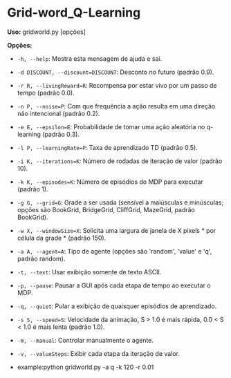# Grid-word_Q-Learning

**Uso:** gridworld.py [opções]

**Opções:**
- `-h, --help`: Mostra esta mensagem de ajuda e sai.
- `-d DISCOUNT, --discount=DISCOUNT`: Desconto no futuro (padrão 0.9).
- `-r R, --livingReward=R`: Recompensa por estar vivo por um passo de tempo (padrão 0.0).
- `-n P, --noise=P`: Com que frequência a ação resulta em uma direção não intencional (padrão 0.2).
- `-e E, --epsilon=E`: Probabilidade de tomar uma ação aleatória no q-learning (padrão 0.3).
- `-l P, --learningRate=P`: Taxa de aprendizado TD (padrão 0.5).
- `-i K, --iterations=K`: Número de rodadas de iteração de valor (padrão 10).
- `-k K, --episodes=K`: Número de episódios do MDP para executar (padrão 1).
- `-g G, --grid=G`: Grade a ser usada (sensível a maiúsculas e minúsculas; opções são BookGrid, BridgeGrid, CliffGrid, MazeGrid, padrão BookGrid).
- `-w X, --windowSize=X`: Solicita uma largura de janela de X pixels * por célula da grade * (padrão 150).
- `-a A, --agent=A`: Tipo de agente (opções são 'random', 'value' e 'q', padrão random).
- `-t, --text`: Usar exibição somente de texto ASCII.
- `-p, --pause`: Pausar a GUI após cada etapa de tempo ao executar o MDP.
- `-q, --quiet`: Pular a exibição de quaisquer episódios de aprendizado.
- `-s S, --speed=S`: Velocidade da animação, S > 1.0 é mais rápida, 0.0 < S < 1.0 é mais lenta (padrão 1.0).
- `-m, --manual`: Controlar manualmente o agente.
- `-v, --valueSteps`: Exibir cada etapa da iteração de valor.

- example:python gridworld.py -a q -k 120 -r 0.01
